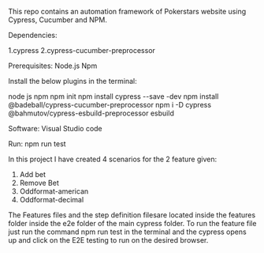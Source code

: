This repo contains an automation framework of Pokerstars website using Cypress, Cucumber and NPM.

Dependencies:

1.cypress
2.cypress-cucumber-preprocessor

Prerequisites:
Node.js
Npm

Install the below plugins in the terminal:

node js
npm
npm init
npm install cypress --save -dev
npm install @badeball/cypress-cucumber-preprocessor
npm i -D cypress @bahmutov/cypress-esbuild-preprocessor esbuild


Software:
Visual Studio code


Run:
npm run test

In this project I have created 4 scenarios for the 2 feature given:

1. Add bet
2. Remove Bet
3. Oddformat-american
4. Oddformat-decimal

The Features files and the step definition filesare located inside the features folder inside the e2e folder of the main cypress folder. To run the feature file just run the command npm run test in the terminal and the cypress opens up and click on the E2E testing to run on the desired browser.